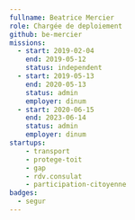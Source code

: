 ```yaml
---
fullname: Beatrice Mercier
role: Chargée de deploiement
github: be-mercier
missions:
  - start: 2019-02-04
    end: 2019-05-12
    status: independent
  - start: 2019-05-13
    end: 2020-05-13
    status: admin
    employer: dinum
  - start: 2020-06-15
    end: 2023-06-14
    status: admin
    employer: dinum
startups:
    - transport
    - protege-toit
    - gap
    - rdv.consulat
    - participation-citoyenne
badges:
  - segur
---
```


